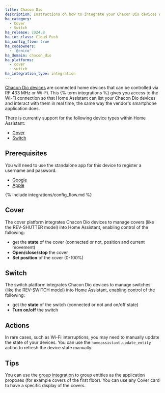 ```yaml
---
title: Chacon Dio
description: Instructions on how to integrate your Chacon Dio devices within Home Assistant.
ha_category:
  - Cover
  - Switch
ha_release: 2024.8
ha_iot_class: Cloud Push
ha_config_flow: true
ha_codeowners:
  - '@cnico'
ha_domain: chacon_dio
ha_platforms:
  - cover
  - switch
ha_integration_type: integration
---
```


[Chacon Dio devices](https://chacon.com/en/) are connected home devices that can be controlled via RF 433 MHz or Wi-Fi.
This {% term integrations %} gives you access to the Wi-Fi connection so that Home Assistant can list your Chacon Dio devices and interact with them in real time, the same way the vendor's smartphone application does.

There is currently support for the following device types within Home Assistant:

- [Cover](#cover)
- [Switch](#switch)

## Prerequisites

You will need to use the standalone app for this device to register a username and password.

- [Google](https://play.google.com/store/apps/details?id=com.chacon.dioone&hl=en)
- [Apple](https://apps.apple.com/fr/app/dio-one/id1493503504?l=en)

{% include integrations/config_flow.md %}

## Cover

The cover platform integrates Chacon Dio devices to manage covers (like the REV-SHUTTER model) into Home Assistant, enabling control of the following:

- get the **state** of the cover (connected or not, position and current movement)
- **Open/close/stop** the cover
- **Set position** of the cover (0-100%)

## Switch

The switch platform integrates Chacon Dio devices to manage switches (like the REV-SWITCH model) into Home Assistant, enabling control of the following:

- get the **state** of the switch (connected or not and on/off state)
- **Turn on/off** the switch

## Actions

In rare cases, such as  Wi-Fi interruptions, you may need to manually update the state of your devices. You can use the `homeassistant.update_entity` action to refresh the device state manually.

## Tips

You can use the [group integration](/integrations/group) to group entities as the application proposes (for example covers of the first floor).
You can use any Cover card to have a specific display of the covers.

